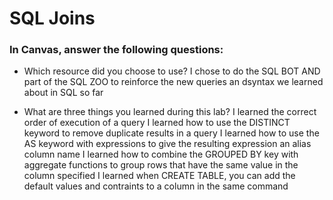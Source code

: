 # SQL Joins


### In Canvas, answer the following questions:

- Which resource did you choose to use?
I chose to do the SQL BOT AND part of the SQL ZOO to reinforce the new queries an dsyntax we learned about in SQL so far

- What are three things you learned during this lab?
I learned the correct order of execution of a query
I learned how to use the DISTINCT keyword to remove duplicate results in a query
I learned how to use the AS keyword with expressions to give the resulting expression an alias column name
I learned how to combine the GROUPED BY key with aggregate functions to group rows that have the same value in the column specified
I learned when CREATE TABLE, you can add the default values and contraints to a column in the same command
